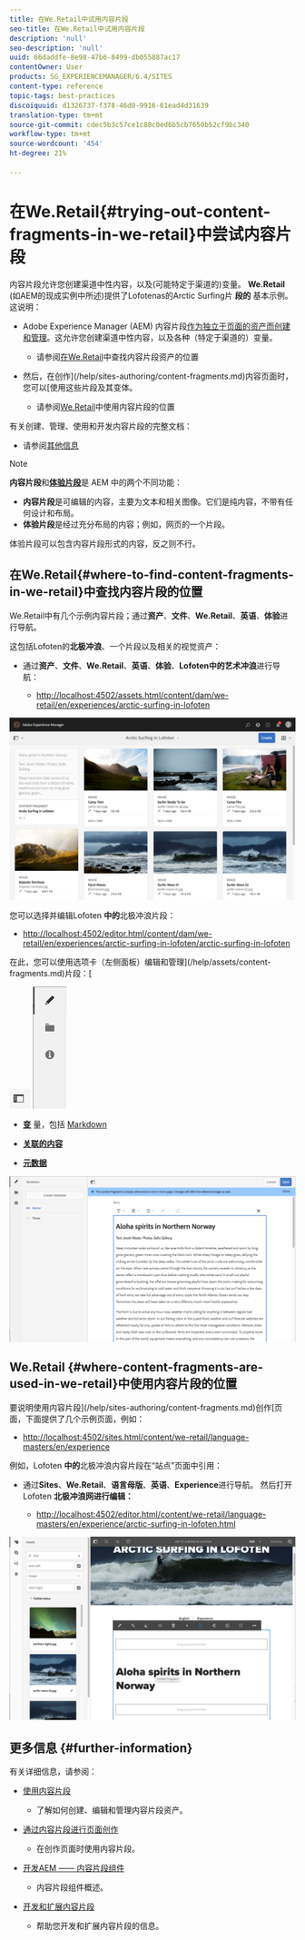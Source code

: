 ```yaml
---
title: 在We.Retail中试用内容片段
seo-title: 在We.Retail中试用内容片段
description: 'null'
seo-description: 'null'
uuid: 66daddfe-8e98-47b6-8499-db055887ac17
contentOwner: User
products: SG_EXPERIENCEMANAGER/6.4/SITES
content-type: reference
topic-tags: best-practices
discoiquuid: d1326737-f378-46d0-9916-61ead4d31639
translation-type: tm+mt
source-git-commit: cdec5b3c57ce1c80c0ed6b5cb7650b52cf9bc340
workflow-type: tm+mt
source-wordcount: '454'
ht-degree: 21%

---
```



# 在We.Retail{#trying-out-content-fragments-in-we-retail}中尝试内容片段

内容片段允许您创建渠道中性内容，以及(可能特定于渠道的)变量。 **We.Retail** (如AEM的现成实例中所述)提供了Lofotenas的Arctic Surfing片 **段的** 基本示例。这说明：

* Adobe Experience Manager (AEM) 内容片段[作为独立于页面的资产而创建和管理](/help/assets/content-fragments.md)。这允许您创建渠道中性内容，以及各种（特定于渠道的）变量。

   * 请参阅[在We.Retail](#where-to-find-content-fragments-in-we-retail)中查找内容片段资产的位置

* 然后，在创作](/help/sites-authoring/content-fragments.md)内容页面时，您可以[使用这些片段及其变体。

   * 请参阅[We.Retail](#where-content-fragments-are-used-in-we-retail)中使用内容片段的位置

有关创建、管理、使用和开发内容片段的完整文档：

* 请参阅[其他信息](#further-information)

>[!NOTE]
>
>**内容片段**&#x200B;和&#x200B;**[体验片段](/help/sites-authoring/experience-fragments.md)**&#x200B;是 AEM 中的两个不同功能：
>
>* **内容片段**&#x200B;是可编辑的内容，主要为文本和相关图像。它们是纯内容，不带有任何设计和布局。
>* **体验片段**&#x200B;是经过充分布局的内容；例如，网页的一个片段。

>
>
体验片段可以包含内容片段形式的内容，反之则不行。

## 在We.Retail{#where-to-find-content-fragments-in-we-retail}中查找内容片段的位置

We.Retail中有几个示例内容片段；通过&#x200B;**资产**、**文件**、**We.Retail**、**英语**、**体验**&#x200B;进行导航。

这包括Lofoten的&#x200B;**北极冲浪**、一个片段以及相关的视觉资产：

* 通过&#x200B;**资产**、**文件**、**We.Retail**、**英语**、**体验**、**Lofoten中的艺术冲浪**&#x200B;进行导航：

   * [http://localhost:4502/assets.html/content/dam/we-retail/en/experiences/arctic-surfing-in-lofoten](http://localhost:4502/assets.html/content/dam/we-retail/en/experiences/arctic-surfing-in-lofoten)

![cf-44](assets/cf-44.png)

您可以选择并编辑Lofoten **中的**&#x200B;北极冲浪片段：

* [http://localhost:4502/editor.html/content/dam/we-retail/en/experiences/arctic-surfing-in-lofoten/arctic-surfing-in-lofoten](http://localhost:4502/editor.html/content/dam/we-retail/en/experiences/arctic-surfing-in-lofoten/arctic-surfing-in-lofoten)

在此，您可以使用选项卡（左侧面板）编辑和管理](/help/assets/content-fragments.md)片段：[

![](do-not-localize/cf-45-aa.png) ![](do-not-localize/cf-45-a.png)

* **[变](/help/assets/content-fragments-variations.md)** 量，包括 [Markdown](/help/assets/content-fragments-markdown.md)

* **[关联的内容](/help/assets/content-fragments-assoc-content.md)**
* **[元数据](/help/assets/content-fragments-metadata.md)**

![cf-46](assets/cf-46.png)

## We.Retail {#where-content-fragments-are-used-in-we-retail}中使用内容片段的位置

要说明使用内容片段](/help/sites-authoring/content-fragments.md)创作[页面，下面提供了几个示例页面，例如：

* [http://localhost:4502/sites.html/content/we-retail/language-masters/en/experience](http://localhost:4502/sites.html/content/we-retail/language-masters/en/experience)

例如，Lofoten **中的**&#x200B;北极冲浪内容片段在“站点”页面中引用：

* 通过&#x200B;**Sites**、**We.Retail**、**语言母版**、**英语**、**Experience**&#x200B;进行导航。 然后打开Lofoten **北极冲浪网进行编辑：**

   * [http://localhost:4502/editor.html/content/we-retail/language-masters/en/experience/arctic-surfing-in-lofoten.html](http://localhost:4502/editor.html/content/we-retail/language-masters/en/experience/arctic-surfing-in-lofoten.html)

![cf-53](assets/cf-53.png)

## 更多信息 {#further-information}

有关详细信息，请参阅：

* [使用内容片段](/help/assets/content-fragments.md)

   * 了解如何创建、编辑和管理内容片段资产。

* [通过内容片段进行页面创作](/help/sites-authoring/content-fragments.md)

   * 在创作页面时使用内容片段。

* [开发AEM —— 内容片段组件](/help/sites-developing/components-content-fragments.md)

   * 内容片段组件概述。

* [开发和扩展内容片段](/help/sites-developing/customizing-content-fragments.md)

   * 帮助您开发和扩展内容片段的信息。


